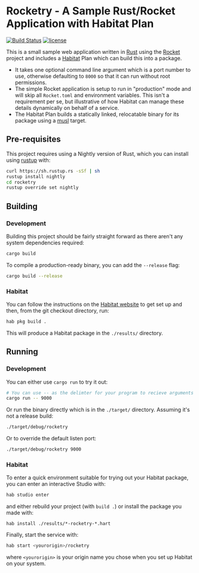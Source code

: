 # Rocketry - A Sample Rust/Rocket Application with Habitat Plan

[![Build Status](https://travis-ci.org/fnichol/rocketry.svg?branch=master)](https://travis-ci.org/fnichol/rocketry) [![license](http://img.shields.io/badge/license-MIT-blue.svg)](https://github.com/fnichol/rocketry/blob/master/LICENSE-MIT)

This is a small sample web application written in [Rust](https://www.rust-lang.org/en-US/) using the [Rocket](https://rocket.rs/) project and includes a [Habitat](https://www.habitat.sh/) Plan which can build this into a package.

* It takes one optional command line argument which is a port number to use, otherwise defaulting to `8000` so that it can run without root permissions.
* The simple Rocket application is setup to run in "production" mode and will skip all `Rocket.toml` and environment variables. This isn't a requirement per se, but illustrative of how Habitat can manage these details dynamically on behalf of a service.
* The Habitat Plan builds a statically linked, relocatable binary for its package using a [musl](https://www.musl-libc.org/) target.

## Pre-requisites

This project requires using a Nightly version of Rust, which you can install using [rustup](https://www.rustup.rs/) with:

```sh
curl https://sh.rustup.rs -sSf | sh
rustup install nightly
cd rocketry
rustup override set nightly
```

## Building

### Development

Building this project should be fairly straight forward as there aren't any system dependencies required:

```sh
cargo build
```

To compile a production-ready binary, you can add the `--release` flag:

```sh
cargo build --release
```

### Habitat

You can follow the instructions on the [Habitat website](https://www.habitat.sh/tutorials/download/) to get set up and then, from the git checkout directory, run:

```sh
hab pkg build .
```

This will produce a Habitat package in the `./results/` directory.

## Running

### Development

You can either use `cargo run` to try it out:

```sh
# You can use -- as the delimter for your program to recieve arguments
cargo run -- 9000
```

Or run the binary directly which is in the `./target/` directory. Assuming it's not a release build:

```sh
./target/debug/rocketry
```

Or to override the default listen port:

```sh
./target/debug/rocketry 9000
```

### Habitat

To enter a quick environment suitable for trying out your Habitat package, you can enter an interactive Studio with:

```sh
hab studio enter
```

and either rebuild your project (with `build .`) or install the package you made with:

```
hab install ./results/*-rocketry-*.hart
```

Finally, start the service with:

```sh
hab start <yourorigin>/rocketry
```

where `<yourorigin>` is your origin name you chose when you set up Habitat on your system.
